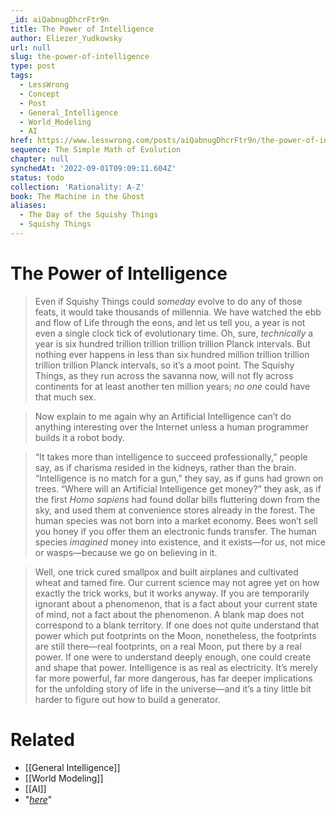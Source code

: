 ```yaml
---
_id: aiQabnugDhcrFtr9n
title: The Power of Intelligence
author: Eliezer_Yudkowsky
url: null
slug: the-power-of-intelligence
type: post
tags:
  - LessWrong
  - Concept
  - Post
  - General_Intelligence
  - World_Modeling
  - AI
href: https://www.lesswrong.com/posts/aiQabnugDhcrFtr9n/the-power-of-intelligence
sequence: The Simple Math of Evolution
chapter: null
synchedAt: '2022-09-01T09:09:11.604Z'
status: todo
collection: 'Rationality: A-Z'
book: The Machine in the Ghost
aliases:
  - The Day of the Squishy Things
  - Squishy Things
---
```


# The Power of Intelligence
> Even if Squishy Things could _someday_ evolve to do any of those feats, it would take thousands of millennia. We have watched the ebb and flow of Life through the eons, and let us tell you, a year is not even a single clock tick of evolutionary time. Oh, sure, _technically_ a year is six hundred trillion trillion trillion trillion Planck intervals. But nothing ever happens in less than six hundred million trillion trillion trillion trillion Planck intervals, so it’s a moot point. The Squishy Things, as they run across the savanna now, will not fly across continents for at least another ten million years; _no one_ could have that much sex.

> Now explain to me again why an Artificial Intelligence can’t do anything interesting over the Internet unless a human programmer builds it a robot body.

> “It takes more than intelligence to succeed professionally,” people say, as if charisma resided in the kidneys, rather than the brain. “Intelligence is no match for a gun,” they say, as if guns had grown on trees. “Where will an Artificial Intelligence get money?” they ask, as if the first _Homo sapiens_ had found dollar bills fluttering down from the sky, and used them at convenience stores already in the forest. The human species was not born into a market economy. Bees won’t sell you honey if you offer them an electronic funds transfer. The human species _imagined_ money into existence, and it exists—for _us_, not mice or wasps—because we go on believing in it.

> Well, one trick cured smallpox and built airplanes and cultivated wheat and tamed fire. Our current science may not agree yet on how exactly the trick works, but it works anyway. If you are temporarily ignorant about a phenomenon, that is a fact about your current state of mind, not a fact about the phenomenon. A blank map does not correspond to a blank territory. If one does not quite understand that power which put footprints on the Moon, nonetheless, the footprints are still there—real footprints, on a real Moon, put there by a real power. If one were to understand deeply enough, one could create and shape that power. Intelligence is as real as electricity. It’s merely far more powerful, far more dangerous, has far deeper implications for the unfolding story of life in the universe—and it’s a tiny little bit harder to figure out how to build a generator.

# Related

- [[General Intelligence]]
- [[World Modeling]]
- [[AI]]
- "[_here_](http://yudkowsky.net/singularity/power/)"